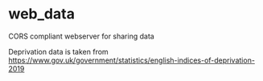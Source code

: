 # web_data

CORS compliant webserver for sharing data

Deprivation data is taken from https://www.gov.uk/government/statistics/english-indices-of-deprivation-2019
